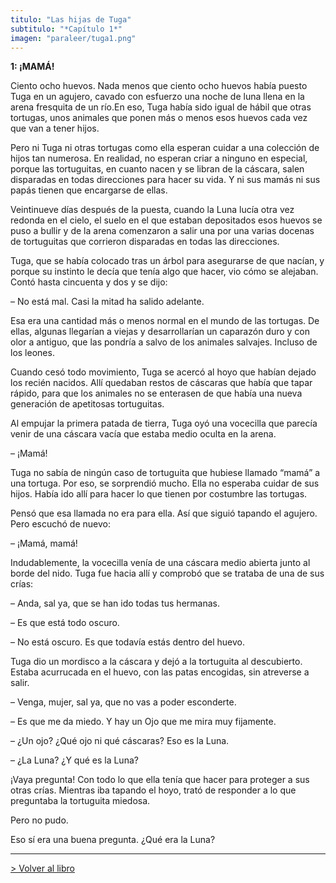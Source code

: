 ```yaml
---
titulo: "Las hijas de Tuga"
subtitulo: "*Capítulo 1*"
imagen: "paraleer/tuga1.png"
---
```

 **1: ¡MAMÁ!**

Ciento ocho huevos. Nada menos que ciento ocho huevos había puesto Tuga en un agujero, cavado con esfuerzo una noche de luna llena en la arena fresquita de un río.En eso, Tuga había sido igual de hábil que otras tortugas, unos animales que ponen más o menos esos huevos cada vez que van a tener hijos.

Pero ni Tuga ni otras tortugas como ella esperan cuidar a una colección de hijos tan numerosa. En realidad, no esperan criar a ninguno en especial, porque las tortuguitas, en cuanto nacen y se libran de la cáscara, salen disparadas en todas direcciones para hacer su vida. Y ni sus mamás ni sus papás tienen que encargarse de ellas.

Veintinueve días después de la puesta, cuando la Luna lucía otra vez redonda en el cielo, el suelo en el que estaban depositados esos huevos se puso a bullir y de la arena comenzaron a salir una por una varias docenas de tortuguitas que corrieron disparadas en todas las direcciones.

Tuga, que se había colocado tras un árbol para asegurarse de que nacían, y porque su instinto le decía que tenía algo que hacer, vio cómo se alejaban. Contó hasta cincuenta y dos y se dijo:

– No está mal. Casi la mitad ha salido adelante.

Esa era una cantidad más o menos normal en el mundo de las tortugas. De ellas, algunas llegarían a viejas y desarrollarían un caparazón duro y con olor a antiguo, que las pondría a salvo de los animales salvajes. Incluso de los leones.

Cuando cesó todo movimiento, Tuga se acercó al hoyo que habían dejado los recién nacidos. Allí quedaban restos de cáscaras que había que tapar rápido, para que los animales no se enterasen de que había una nueva generación de apetitosas tortuguitas.

Al empujar la primera patada de tierra, Tuga oyó una vocecilla que parecía venir de una cáscara vacía que estaba medio oculta en la arena.

– ¡Mamá!

Tuga no sabía de ningún caso de tortuguita que hubiese llamado “mamá” a una tortuga. Por eso, se sorprendió mucho. Ella no esperaba cuidar de sus hijos. Había ido allí para hacer lo que tienen por costumbre las tortugas.

Pensó que esa llamada no era para ella. Así que siguió tapando el agujero. Pero escuchó de nuevo:

– ¡Mamá, mamá!

Indudablemente, la vocecilla venía de una cáscara medio abierta junto al borde del nido. Tuga fue hacia allí y comprobó que se trataba de una de sus crías:

– Anda, sal ya, que se han ido todas tus hermanas.

– Es que está todo oscuro.

– No está oscuro. Es que todavía estás dentro del huevo.

Tuga dio un mordisco a la cáscara y dejó a la tortuguita al descubierto. Estaba acurrucada en el huevo, con las patas encogidas, sin atreverse a salir.

– Venga, mujer, sal ya, que no vas a poder esconderte.

– Es que me da miedo. Y hay un Ojo que me mira muy fijamente.

– ¿Un ojo? ¿Qué ojo ni qué cáscaras? Eso es la Luna.

– ¿La Luna? ¿Y qué es la Luna?

¡Vaya pregunta! Con todo lo que ella tenía que hacer para proteger a sus otras crías. Mientras iba tapando el hoyo, trató de responder a lo que preguntaba la tortuguita miedosa.

Pero no pudo.

Eso sí era una buena pregunta. ¿Qué era la Luna?

* * *

[> Volver al libro](http:/ver/mislibros/tuga)

